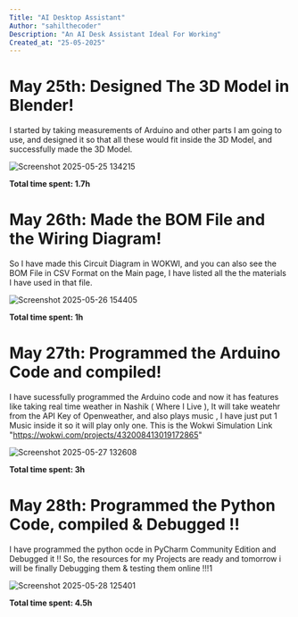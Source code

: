 ```yaml
---
Title: "AI Desktop Assistant"
Author: "sahilthecoder"
Description: "An AI Desk Assistant Ideal For Working"
Created_at: "25-05-2025"
---
```


# May 25th: Designed The 3D Model in Blender!

I started by taking measurements of Arduino and other parts I am going to use, and designed it so that all these would fit inside the 3D Model, and successfully made the 3D Model.

![Screenshot 2025-05-25 134215](https://github.com/user-attachments/assets/683ecc79-a0c6-4bd7-b62d-e074624426e3)


**Total time spent: 1.7h**

# May 26th: Made the BOM File and the Wiring Diagram!

So I have made this Circuit Diagram in WOKWI, and you can also see the BOM File in CSV Format on the Main page, I have listed all the the materials I have used in that file.

![Screenshot 2025-05-26 154405](https://github.com/user-attachments/assets/a7dc0d99-2674-40f5-b842-e473253d194b)



**Total time spent: 1h**

# May 27th: Programmed the Arduino Code and compiled!

I have sucessfully programmed the Arduino code and now it has features like taking real time weather in Nashik ( Where I Live ), It will take weatehr from the API Key of Openweather, and also plays music , I  have just put 1 Music inside it so it will play only one. This is the Wokwi Simulation Link "https://wokwi.com/projects/432008413019172865"

![Screenshot 2025-05-27 132608](https://github.com/user-attachments/assets/bf38f1d7-71b0-46e5-abe1-f88cb06e35c4)

**Total time spent: 3h**

# May 28th: Programmed the Python Code, compiled & Debugged !!

I have programmed the python ocde in PyCharm Community Edition and Debugged it !!
So, the resources for my Projects are ready and tomorrow i will be finally Debugging them & testing them online !!!1

![Screenshot 2025-05-28 125401](https://github.com/user-attachments/assets/a301933d-f8dd-417f-b3ef-c9551ba70eb8)

**Total time spent: 4.5h**

